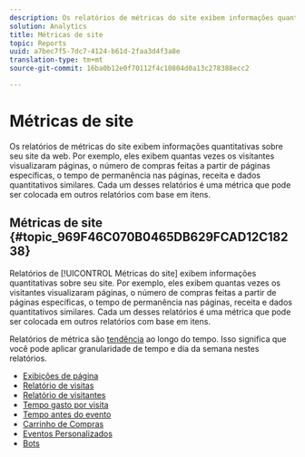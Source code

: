 ```yaml
---
description: Os relatórios de métricas do site exibem informações quantitativas sobre seu site da web. Por exemplo, eles exibem quantas vezes os visitantes visualizaram páginas, o número de compras feitas a partir de páginas específicas, o tempo de permanência nas páginas, receita e dados quantitativos similares. Cada um desses relatórios é uma métrica que pode ser colocada em outros relatórios com base em itens.
solution: Analytics
title: Métricas de site
topic: Reports
uuid: a7bec7f5-7dc7-4124-b61d-2faa3d4f3a8e
translation-type: tm+mt
source-git-commit: 16ba0b12e0f70112f4c10804d0a13c278388ecc2

---
```



# Métricas de site

Os relatórios de métricas do site exibem informações quantitativas sobre seu site da web. Por exemplo, eles exibem quantas vezes os visitantes visualizaram páginas, o número de compras feitas a partir de páginas específicas, o tempo de permanência nas páginas, receita e dados quantitativos similares. Cada um desses relatórios é uma métrica que pode ser colocada em outros relatórios com base em itens.

## Métricas de site {#topic_969F46C070B0465DB629FCAD12C18238}

Relatórios de [!UICONTROL Métricas do site] exibem informações quantitativas sobre seu site. Por exemplo, eles exibem quantas vezes os visitantes visualizaram páginas, o número de compras feitas a partir de páginas específicas, o tempo de permanência nas páginas, receita e dados quantitativos similares. Cada um desses relatórios é uma métrica que pode ser colocada em outros relatórios com base em itens.

Relatórios de métrica são [tendência](/help/components/c-variables/dimensionslist/reports-types.md) ao longo do tempo. Isso significa que você pode aplicar granularidade de tempo e dia da semana nestes relatórios.

* [Exibições de página](/help/components/c-variables/dimensionslist/reports-page-views.md)
* [Relatório de visitas](/help/components/c-variables/dimensionslist/reports-visits.md)
* [Relatório de visitantes](/help/components/c-variables/dimensionslist/reports-visitors.md)
* [Tempo gasto por visita](/help/components/c-variables/dimensionslist/reports-time-spent-per-visit.md)
* [Tempo antes do evento](/help/components/c-variables/dimensionslist/reports-time-prior-to-event.md)
* [Carrinho de Compras](/help/components/c-variables/dimensionslist/reports-shopping-cart.md)
* [Eventos Personalizados](/help/components/c-variables/dimensionslist/reports-custom-events.md)
* [Bots](/help/components/c-variables/dimensionslist/reports-bots.md)
